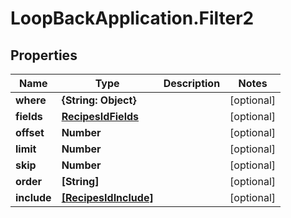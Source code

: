 # LoopBackApplication.Filter2

## Properties

Name | Type | Description | Notes
------------ | ------------- | ------------- | -------------
**where** | **{String: Object}** |  | [optional] 
**fields** | [**RecipesIdFields**](RecipesIdFields.md) |  | [optional] 
**offset** | **Number** |  | [optional] 
**limit** | **Number** |  | [optional] 
**skip** | **Number** |  | [optional] 
**order** | **[String]** |  | [optional] 
**include** | [**[RecipesIdInclude]**](RecipesIdInclude.md) |  | [optional] 


